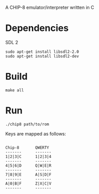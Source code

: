 A CHIP-8 emulator/interpreter written in C

# Dependencies
SDL 2
```
sudo apt-get install libsdl2-2.0
sudo apt-get install libsdl2-dev
```

# Build

```
make all
```

# Run

```
./chip8 path/to/rom
```

Keys are mapped as follows:
```

Chip-8       QWERTY
-------      -------      
1|2|3|C      1|2|3|4
-------      -------
4|5|6|D      Q|W|E|R
-------      -------
7|8|9|E      A|S|D|F
-------      -------
A|0|B|F      Z|X|C|V
-------      -------
```
